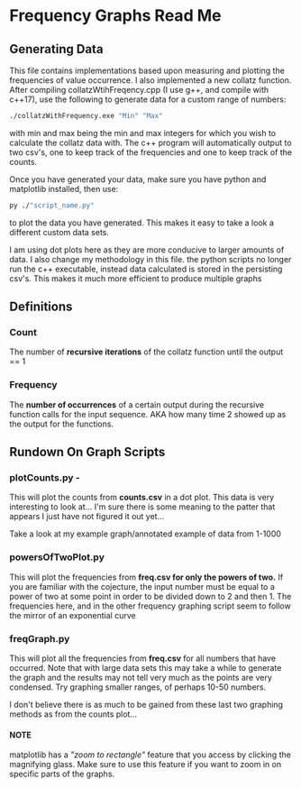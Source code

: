 # Frequency Graphs Read Me

## Generating Data

This file contains implementations based upon measuring and plotting the frequencies
of value occurrence. I also implemented a new collatz function. After compiling
collatzWtihFreqency.cpp (I use g++, and compile with c++17), use the following to
generate data for a custom range of numbers:

```sh
./collatzWithFrequency.exe "Min" "Max"
```

with min and max being the min and max integers for which you wish to calculate the
collatz data with. The c++ program will automatically output to two csv's, one to
keep track of the frequencies and one to keep track of the counts.

Once you have generated your data, make sure you have python and matplotlib installed,
then use:

```sh
py ./"script_name.py"
```

to plot the data you
have generated. This makes it easy to take a look a different custom data sets.

I am using dot plots here as they are more conducive to larger amounts of data.
I also change my methodology in this file. the python scripts no longer run the
c++ executable, instead data calculated is stored in the persisting csv's. This
makes it much more efficient to produce multiple graphs

## Definitions

### Count

The number of **recursive iterations** of the collatz function until
the output == 1

### Frequency

The **number of occurrences** of a certain output during the
recursive function calls for the input sequence. AKA how
many time 2 showed up as the output for the functions.

## Rundown On Graph Scripts

### plotCounts.py -

This will plot the counts from **counts.csv** in a dot plot. This data is
very interesting to look at... I'm sure there is some meaning to the patter that appears
I just have not figured it out yet...

Take a look at my example graph/annotated example of data from 1-1000

### powersOfTwoPlot.py

This will plot the frequencies from **freq.csv for only the powers of two.** If you are familiar
with the cojecture, the input number must be equal to a power of two at some point
in order to be divided down to 2 and then 1. The frequencies here, and in the other
frequency graphing script seem to follow the mirror of an exponential curve

### freqGraph.py

This will plot all the frequencies from **freq.csv** for all numbers that have occurred. 
Note that with large data sets this may take a while to generate the graph and the results
may not tell very much as the points are very condensed. Try graphing smaller ranges,
of perhaps 10-50 numbers.

I don't believe there is as much to be gained from these last two graphing methods as
from the counts plot...

#### NOTE

matplotlib has a *"zoom to rectangle"* feature that you access by clicking the 
magnifying glass. Make sure to use this feature if you want to zoom in on specific
parts of the graphs.
